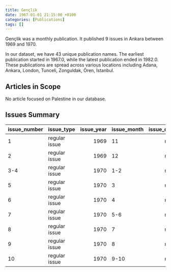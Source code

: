 ```yaml
---
title: Gençlik
date: 1967-01-01 21:15:00 +0100
categories: [Publications]
tags: []
---
```


Gençlik was a monthly publication. It published 9 issues in Ankara between 1969 and 1970.

In our dataset, we have 43 unique publication names. The earliest publication started in 1967.0, while the latest publication ended in 1982.0. These publications are spread across various locations including Adana, Ankara, London, Tunceli, Zonguldak, Ören, İstanbul.

## Articles in Scope

No article focused on Palestine in our database.

## Issues Summary

| issue_number   | issue_type    |   issue_year | issue_month   |   issue_day |
|:---------------|:--------------|-------------:|:--------------|------------:|
| 1              | regular issue |         1969 | 11            |         nan |
| 2              | regular issue |         1969 | 12            |         nan |
| 3-4            | regular issue |         1970 | 1-2           |         nan |
| 5              | regular issue |         1970 | 3             |         nan |
| 6              | regular issue |         1970 | 4             |         nan |
| 7              | regular issue |         1970 | 5-6           |         nan |
| 8              | regular issue |         1970 | 7             |         nan |
| 9              | regular issue |         1970 | 8             |         nan |
| 10             | regular issue |         1970 | 9-10          |         nan |